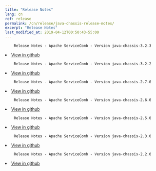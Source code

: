 ```yaml
---
title: "Release Notes"
lang: cn
ref: release
permalink: /cn/release/java-chassis-release-notes/
excerpt: "Release Notes"
last_modified_at: 2019-04-12T00:50:43-55:00
---
```


        Release Notes - Apache ServiceComb - Version java-chassis-3.2.3

<li><a href='https://github.com/apache/servicecomb-java-chassis/releases/tag/3.2.3'>View in github</a>
</li>                                                                                                                        
<p/>  

        Release Notes - Apache ServiceComb - Version java-chassis-3.2.2

<li><a href='https://github.com/apache/servicecomb-java-chassis/releases/tag/3.2.2'>View in github</a>
</li>                                                                                                                        
<p/>  

        Release Notes - Apache ServiceComb - Version java-chassis-2.7.0

<li><a href='https://github.com/apache/servicecomb-java-chassis/releases/tag/2.7.0'>View in github</a>
</li>                                                                                                                        
<p/>  

        Release Notes - Apache ServiceComb - Version java-chassis-2.6.0
                
<li><a href='https://github.com/apache/servicecomb-java-chassis/releases/tag/2.6.0'>View in github</a>
</li>                                                                                                                        
<p/>  

        Release Notes - Apache ServiceComb - Version java-chassis-2.5.0
                
<li><a href='https://github.com/apache/servicecomb-java-chassis/releases/tag/2.5.0'>View in github</a>
</li>                                                                                                                        
<p/>  

        Release Notes - Apache ServiceComb - Version java-chassis-2.3.0
                
<li><a href='https://github.com/apache/servicecomb-java-chassis/releases/tag/2.3.0'>View in github</a>
</li>                                                                                                                        
<p/>  

        Release Notes - Apache ServiceComb - Version java-chassis-2.2.0
                
<li><a href='https://github.com/apache/servicecomb-java-chassis/releases/tag/2.2.0'>View in github</a>
</li>                                                                                                                        
<p/>  
